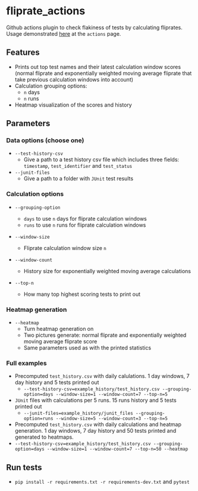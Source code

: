 # fliprate_actions

Github actions plugin to check flakiness of tests by calculating fliprates. Usage demonstrated [here](https://github.com/guotin/flaky-test-ci) at the `actions` page.

## Features

* Prints out top test names and their latest calculation window scores (normal fliprate and exponentially weighted moving average fliprate that take previous calculation windows into account)
* Calculation grouping options:
  * `n` days
  * `n` runs
* Heatmap visualization of the scores and history 
  
## Parameters

### Data options (choose one)

* `--test-history-csv`
  * Give a path to a test history csv file which includes three fields: `timestamp`, `test_identifier` and `test_status`
* `--junit-files`
  * Give a path to a folder with `JUnit` test results
  
### Calculation options

* `--grouping-option`
  * `days` to use `n` days for fliprate calculation windows
  * `runs` to use `n` runs for fliprate calculation windows
  
* `--window-size`
  * Fliprate calculation window size `n`
  
* `--window-count`
  * History size for exponentially weighted moving average calculations 
  
* `--top-n`
  * How many top highest scoring tests to print out
### Heatmap generation
* `--heatmap`
  * Turn heatmap generation on
  * Two pictures generate: normal fliprate and exponentially weighted moving average fliprate score
  * Same parameters used as with the printed statistics
  
### Full examples

* Precomputed `test_history.csv` with daily calulations. 1 day windows, 7 day history and 5 tests printed out
  * `--test-history-csv=example_history/test_history.csv --grouping-option=days --window-size=1 --window-count=7 --top-n=5`
* `JUnit` files with calculations per 5 runs. 15 runs history and 5 tests printed out
  * `--junit-files=example_history/junit_files --grouping-option=runs --window-size=5 --window-count=3 --top-n=5`
* Precomputed `test_history.csv` with daily calculations and heatmap generation. 1 day windows, 7 day history and 50 tests printed and generated to heatmaps.
 * `--test-history-csv=example_history/test_history.csv --grouping-option=days --window-size=1 --window-count=7 --top-n=50 --heatmap` 

## Run tests

* `pip install -r requirements.txt -r requirements-dev.txt` and `pytest`
